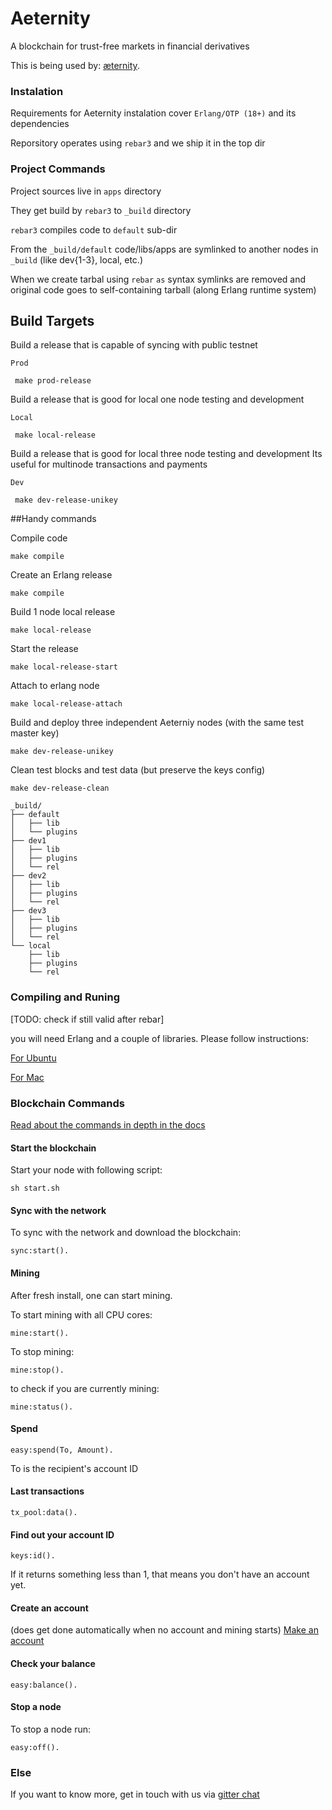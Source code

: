 Aeternity
==========

A blockchain for trust-free markets in financial derivatives

This is being used by: [æternity](https://aeternity.com).

### Instalation

Requirements for Aeternity instalation cover ```Erlang/OTP (18+)``` and its dependencies

Reporsitory operates using ```rebar3``` and we ship it in the top dir

### Project Commands

Project sources live in ```apps``` directory

They get build by ```rebar3``` to ```_build``` directory

```rebar3``` compiles code to ```default``` sub-dir

From the ```_build/default``` code/libs/apps are symlinked to another nodes in ```_build``` (like dev{1-3}, local, etc.)

When we create tarbal using ```rebar``` ```as``` syntax symlinks are removed and original code goes to self-containing tarball (along Erlang runtime system)

## Build Targets

Build a release that is capable of syncing with public testnet

```Prod```

``` make prod-release```


Build a release that is good for local one node testing and development

```Local```

``` make local-release```

Build a release that is good for local three node testing and development
Its useful for multinode transactions and payments

```Dev```

``` make dev-release-unikey```


##Handy commands


Compile code

```
make compile
```

Create an Erlang release

```
make compile
```

Build 1 node local release

```
make local-release
```

Start the release

```
make local-release-start
```

Attach to erlang node

```
make local-release-attach
```

Build and deploy three independent Aeterniy nodes (with the same test master key)

```
make dev-release-unikey
```

Clean test blocks and test data (but preserve the keys config)

```
make dev-release-clean
```


```
_build/
├── default
│   ├── lib
│   └── plugins
├── dev1
│   ├── lib
│   ├── plugins
│   └── rel
├── dev2
│   ├── lib
│   ├── plugins
│   └── rel
├── dev3
│   ├── lib
│   ├── plugins
│   └── rel
└── local
    ├── lib
    ├── plugins
    └── rel
```


### Compiling and Runing

[TODO: check if still valid after rebar]

you will need Erlang and a couple of libraries. Please follow instructions:

[For Ubuntu](docs/compile_ubuntu.md)

[For Mac](docs/compile_mac.md)


### Blockchain Commands

[Read about the commands in depth in the docs](docs/commands.md)

#### Start the blockchain
Start your node with following script:
```
sh start.sh
```

#### Sync with the network
To sync with the network and download the blockchain: 
```
sync:start().
```

#### Mining
After fresh install, one can start mining.

To start mining with all CPU cores: 
```
mine:start().
```
To stop mining:
```
mine:stop().
```
to check if you are currently mining:
```
mine:status().
```

#### Spend
```
easy:spend(To, Amount).
```
To is the recipient's account ID

#### Last transactions
```
tx_pool:data().
```

#### Find out your account ID
```
keys:id().
```
If it returns something less than 1, that means you don't have an account yet.

#### Create an account
(does get done automatically when no account and mining starts)
[Make an account](docs/new_account.md)

#### Check your balance
```
easy:balance().
```

#### Stop a node
To stop a node run:
```
easy:off().
```


### Else
If you want to know more, get in touch with us via [gitter chat](https://github.com/zack-bitcoin/testnet)
